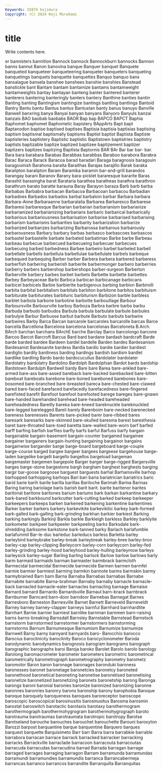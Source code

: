 ```yaml
---
Keywords: 25874 kojimura
Copyright: (C) 2024 Koji Murakami
---
```


# title

Write contents here.



er
bannisters bannition Bannock bannock Bannockburn bannocks Bannon banns bannut Banon
banovina banque Banquer banquet Banquete banqueted banqueteer banqueteering banqueter banqueters
banqueting banquetings banquets banquette banquettes Banquo banquo bans bansalague bansela
banshee banshees banshie banshies Banstead banstickle bant Bantam bantam bantamize
bantams bantamweight bantamweights bantay bantayan banteng banter bantered banterer banterers
bantering banteringly banters bantery Banthine banties bantin Banting banting Bantingism
bantingize bantings bantling bantlings Bantoid Bantry Bantu bantu Bantus bantus
Bantustan banty banus banuyo Banville Banwell banxring banya Banyai banyan
banyans Banyoro Banyuls banzai banzais BAO baobab baobabs BAOR Bap
bap BAPCO BAPCT Baphia Baphomet baphomet Baphometic bapistery BAppArts Bapt
bapt Baptanodon baptise baptised baptises Baptisia baptisia baptisias baptising baptism
baptismal baptismally baptisms Baptist baptist Baptista Baptiste baptisteries baptistery Baptistic
baptistic Baptistown baptistries baptistry baptists baptizable baptize baptized baptizee baptizement
baptizer baptizers baptizes baptizing Baptlsta Baptornis BAR BAr Bar bar
bar- bar. Bara bara barabara Barabas Barabbas barabbas Baraboo barabora
Barabra Barac Baraca Barack Baracoa barad baradari Baraga baragnosis baragouin
baragouinish Barahona baraita Baraithas Barajas barajillo Barak baraka Baralipton baralipton
Baram Baramika baramin bar-and-grill barandos barangay barani Baranov Barany bara-picklet
bararesque bararite Baras Barashit barasingha barat Barataria barathea baratheas barathra
barathron barathrum barato baratte barauna Baray Barayon baraza Barb barb
barba Barbabas Barbabra barbacan Barbacoa Barbacoan barbacou Barbadian barbadoes Barbados
barbados barbal barbaloin barbar Barbara barbara Barbara-Anne Barbaraanne barbaralalia Barbarea
Barbaresco Barbarese Barbaresi barbaresque Barbarian barbarian barbarianism barbarianize barbarianized barbarianizing
barbarians barbaric barbarical barbarically barbarious barbariousness barbarisation barbarise barbarised barbarising
barbarism barbarisms barbarities barbarity barbarization barbarize barbarized barbarizes barbarizing Barbarossa
barbarous barbarously barbarousness Barbary barbary barbas barbasco barbascoes barbascos barbastel
barbastelle barbate barbated barbatimao Barbe barbe Barbeau barbeau barbecue barbecued
barbecueing barbecuer barbecues barbecuing barbed barbedness Barbee barbeiro barbel barbeled
barbell barbellate barbells barbellula barbellulae barbellulate barbels barbeque barbequed barbequing
Barber barber Barbera barbera barbered barberess barberfish barbering barberish barberite
barbermonger barbero barberries barberry barbers barbershop barbershops barber-surgeon Barberton Barberville
barbery barbes barbet barbets Barbette barbette barbettes Barbey Barbeyaceae Barbi
Barbica barbican barbicanage barbicans barbicel barbicels Barbie barbierite barbigerous barbing
barbion Barbirolli barbita barbital barbitalism barbitals barbiton barbitone barbitos barbituism
barbiturate barbiturates barbituric barbiturism Barbizon barble barbless barblet barbola barbone
barbotine barbotte barbouillage Barbour Barboursville Barbourville barboy Barboza Barbra barbre
barbs barbu Barbuda barbudo barbudos Barbula barbula barbulate barbule barbules
barbulyie Barbur Barbusse barbut barbute Barbuto barbuts barbwire barbwires Barby
Barca Barcan barcarole barcaroles barcarolle barcas Barce barcella Barcellona Barcelona
barcelona barcelonas Barceloneta B.Arch. BArch barchan barchans BArchE barche Barclay
Barco barcolongo barcone Barcoo Barcot Barcroft Barcus Bard bard bardane
bardash bardcraft Barde barde barded bardee Bardeen bardel bardelle Barden
bardes Bardesanism Bardesanist Bardesanite bardess Bardia bardic bardie bardier bardiest
bardiglio bardily bardiness barding bardings bardish bardism bardlet bardlike bardling
Bardo bardo bardocucullus Bardolater bardolater Bardolatry bardolatry Bardolino Bardolph Bardolphian
Bardot bards bardship Bardstown Bardulph Bardwell bardy Bare bare Barea
bare-ankled bare-armed bare-ass bare-assed bareback bare-backed barebacked bare-bitten bareboat bareboats
barebone bare-boned bareboned barebones bare-bosomed bare-branched bare-breasted bareca bare-chested bare-clawed
bared bare-faced barefaced barefacedly barefacedness bare-fingered barefisted barefit Barefoot barefoot
barefooted barege bareges bare-gnawn bare-handed barehanded barehead bare-headed bareheaded bareheadedness
Bareilly bareka bare-kneed bareknuckle bareknuckled bare-legged barelegged Bareli barely Barenboim
bare-necked barenecked bareness barenesses Barents bare-picked barer bare-ribbed bares baresark
baresarks bare-skinned bare-skulled baresma barest baresthesia baret bare-throated bare-toed baretta
bare-walled bare-worn barf barfed barff barfing barfish barflies barfly barfs
barful Barfuss barfy bargain bargainable bargain-basement bargain-counter bargained bargainee bargainer
bargainers bargain-hunting bargaining bargainor bargains bargainwise bargander barge barge-board bargeboard
barge-couple barge-course barged bargee bargeer bargees bargeese bargehouse barge-laden bargelike
bargelli bargello bargellos bargeload bargeman bargemaster bargemen bargepole Barger barger
barge-rigged Bargersville barges barge-stone bargestone bargh bargham barghest barghests barging
bargir bar-goose bargoose barguest barguests barhal Barhamsville barhop barhopped barhopping
barhops Bari bari baria bariatrician bariatrics baric barid barie barih
barile barilla barillas Bariloche Barimah Barina Barinas Baring baring bariolage
baris barish barit barit. barite baritenor barites baritonal baritone baritones
barium bariums bark barkan barkantine barkary bark-bared barkbound barkcutter bark-cutting
barked barkeep barkeeper barkeepers barkeeps barken barkened barkening barkentine barkentines
Barker barker barkers barkery barkevikite barkevikitic barkey bark-formed bark-galled bark-galling
bark-grinding barkhan barkier barkiest Barking barking barkingly Barkinji Barkla barkle
Barkleigh barkless Barkley barklyite barkometer barkpeel barkpeeler barkpeeling barks Barksdale
bark-shredding barksome barkstone bark-tanned barky Barlach barlafumble barlafummil Bar-le-duc barleduc
barleducs barless Barletta barley barleybird barleybrake barley-break barleybreak barley-bree barley-broo
barley-cap barley-clipping Barleycorn barley-corn barleycorn barley-fed barley-grinding barley-hood barleyhood barley-hulling
barleymow barleys barleysick barley-sugar Barling barling barlock Barlow barlow barlows
barly barm barmaid barmaids barman barmaster barmbrack barmcloth Barmecidal barmecidal
Barmecide barmecide Barmen barmen barmfel barmie barmier barmiest barming barmkin
barmote barms barmskin barmy barmybrained Barn barn Barna Barnaba Barnabas
barnabas Barnabe Barnabite barnabite Barna-brahman Barnaby barnaby barnacle barnacle-back barnacled
barnacle-eater barnacles barnacling barnage Barnaise Barnard barnard Barnardo Barnardsville Barnaul
barn-brack barnbrack Barnburner Barncard barn-door barndoor Barnebas Barnegat Barnes Barnesboro
Barneston Barnesville Barnet Barnett Barneveld Barneveldt Barney barney barney-clapper barneys
barnful Barnhard barnhardtite Barnhart Barnie barnier barniest barnlike barnman barnmen
barn-raising barns barns-breaking Barnsdall Barnsley Barnstable Barnstead Barnstock barnstorm barnstormed
barnstormer barnstormers barnstorming barnstorms Barnum Barnumesque Barnumism Barnumize barnumize Barnwell
Barny barny barnyard barnyards baro- Barocchio barocco Barocius baroclinicity baroclinity
Baroco barocyclonometer Baroda barodynamic barodynamics barognosis barogram barograms barograph barographic
barographs baroi Baroja baroko Barolet Barolo barolo barology Barolong baromacrometer
barometer barometers barometric barometrical barometrically barometrograph barometrography barometry barometz baromotor
Baron baron baronage baronages baronduki baroness baronesses baronet baronetage baronetcies
baronetcy baroneted baronethood baronetical baroneting baronetise baronetised baronetising baronetize baronetized
baronetizing baronets baronetship barong Baronga barongs baroni baronial baronies baronize
baronized baronizing baronne baronnes baronries baronry barons baronship barony barophobia
Baroque baroque baroquely baroqueness baroques baroreceptor baroscope baroscopic baroscopical barosinusitis
barosinusitus Barosma barosmin barostat baroswitch barotactic barotaxis barotaxy barothermogram barothermograph
barothermohygrogram barothermohygrograph baroto barotrauma barotraumas barotraumata barotropic barotropy Barotse Barotseland
barouche barouches barouchet barouchette Barouni baroxyton Barozzi barpost barquantine barque
barquentine Barquero barques barquest barquette Barquisimeto Barr barr Barra barra
barrabkie barrable barrabora barracan barrace barrack barracked barracker barracking barracks
Barrackville barraclade barracoon barracouta barracoutas barracuda barracudas barracudina barrad Barrada
barragan barrage barraged barrages barraging barragon Barram barramunda barramundas barramundi
barramundies barramundis barranca Barrancabermeja barrancas barranco barrancos barrandite Barranquilla Barranquitas
